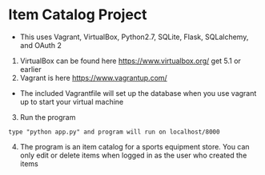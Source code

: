 # Item Catalog Project

* This uses Vagrant, VirtualBox, Python2.7, SQLite, Flask, SQLalchemy, and OAuth 2

1. VirtualBox can be found here https://www.virtualbox.org/ get 5.1 or earlier
2. Vagrant is here https://www.vagrantup.com/

* The included Vagrantfile will set up the database when you use vagrant up to start your virtual machine

3. Run the program 
```
type "python app.py" and program will run on localhost/8000
```
4. The program is an item catalog for a sports equipment store. You can only edit or delete items when logged in as the user who created the items

